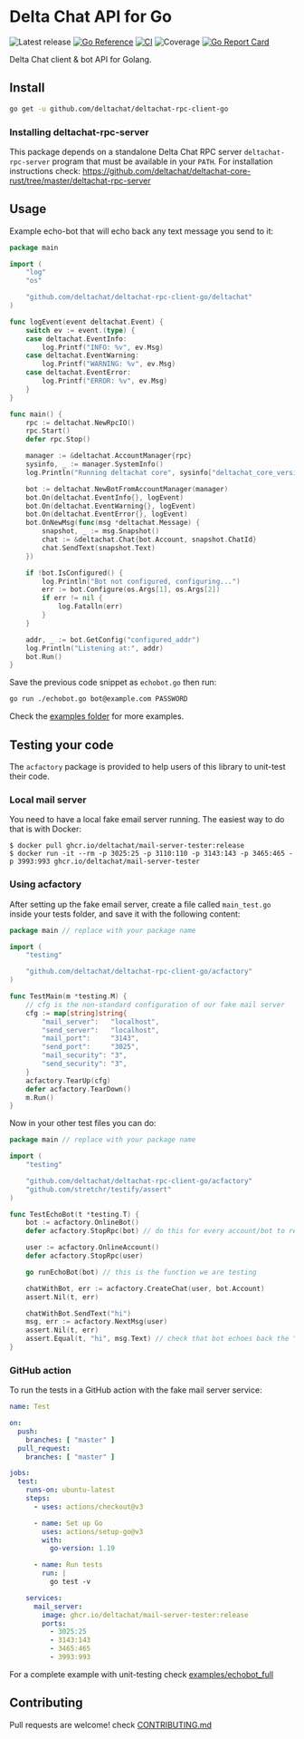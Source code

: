 # Delta Chat API for Go

![Latest release](https://img.shields.io/github/v/tag/deltachat/deltachat-rpc-client-go?label=release)
[![Go Reference](https://pkg.go.dev/badge/github.com/deltachat/deltachat-rpc-client-go.svg)](https://pkg.go.dev/github.com/deltachat/deltachat-rpc-client-go)
[![CI](https://github.com/deltachat/deltachat-rpc-client-go/actions/workflows/ci.yml/badge.svg)](https://github.com/deltachat/deltachat-rpc-client-go/actions/workflows/ci.yml)
![Coverage](https://img.shields.io/badge/Coverage-96.9%25-brightgreen)
[![Go Report Card](https://goreportcard.com/badge/github.com/deltachat/deltachat-rpc-client-go)](https://goreportcard.com/report/github.com/deltachat/deltachat-rpc-client-go)

Delta Chat client & bot API for Golang.

## Install

```sh
go get -u github.com/deltachat/deltachat-rpc-client-go
```

### Installing deltachat-rpc-server

This package depends on a standalone Delta Chat RPC server `deltachat-rpc-server` program that must be
available in your `PATH`. For installation instructions check:
https://github.com/deltachat/deltachat-core-rust/tree/master/deltachat-rpc-server

## Usage

Example echo-bot that will echo back any text message you send to it:

```go
package main

import (
	"log"
	"os"

	"github.com/deltachat/deltachat-rpc-client-go/deltachat"
)

func logEvent(event deltachat.Event) {
	switch ev := event.(type) {
	case deltachat.EventInfo:
		log.Printf("INFO: %v", ev.Msg)
	case deltachat.EventWarning:
		log.Printf("WARNING: %v", ev.Msg)
	case deltachat.EventError:
		log.Printf("ERROR: %v", ev.Msg)
	}
}

func main() {
	rpc := deltachat.NewRpcIO()
	rpc.Start()
	defer rpc.Stop()

	manager := &deltachat.AccountManager{rpc}
	sysinfo, _ := manager.SystemInfo()
	log.Println("Running deltachat core", sysinfo["deltachat_core_version"])

	bot := deltachat.NewBotFromAccountManager(manager)
	bot.On(deltachat.EventInfo{}, logEvent)
	bot.On(deltachat.EventWarning{}, logEvent)
	bot.On(deltachat.EventError{}, logEvent)
	bot.OnNewMsg(func(msg *deltachat.Message) {
		snapshot, _ := msg.Snapshot()
		chat := &deltachat.Chat{bot.Account, snapshot.ChatId}
		chat.SendText(snapshot.Text)
	})

	if !bot.IsConfigured() {
		log.Println("Bot not configured, configuring...")
		err := bot.Configure(os.Args[1], os.Args[2])
		if err != nil {
			log.Fatalln(err)
		}
	}

	addr, _ := bot.GetConfig("configured_addr")
	log.Println("Listening at:", addr)
	bot.Run()
}
```

Save the previous code snippet as `echobot.go` then run:

```sh
go run ./echobot.go bot@example.com PASSWORD
```

Check the [examples folder](https://github.com/deltachat/deltachat-rpc-client-go/tree/master/examples)
for more examples.

## Testing your code

The `acfactory` package is provided to help users of this library to unit-test their code.

### Local mail server

You need to have a local fake email server running. The easiest way to do that is with Docker:

```
$ docker pull ghcr.io/deltachat/mail-server-tester:release
$ docker run -it --rm -p 3025:25 -p 3110:110 -p 3143:143 -p 3465:465 -p 3993:993 ghcr.io/deltachat/mail-server-tester
```

### Using acfactory

After setting up the fake email server, create a file called `main_test.go` inside your tests folder,
and save it with the following content:

```go
package main // replace with your package name

import (
	"testing"

	"github.com/deltachat/deltachat-rpc-client-go/acfactory"
)

func TestMain(m *testing.M) {
	// cfg is the non-standard configuration of our fake mail server
	cfg := map[string]string{
		"mail_server":   "localhost",
		"send_server":   "localhost",
		"mail_port":     "3143",
		"send_port":     "3025",
		"mail_security": "3",
		"send_security": "3",
	}
	acfactory.TearUp(cfg)
	defer acfactory.TearDown()
	m.Run()
}
```

Now in your other test files you can do:

```go
package main // replace with your package name

import (
	"testing"

	"github.com/deltachat/deltachat-rpc-client-go/acfactory"
	"github.com/stretchr/testify/assert"
)

func TestEchoBot(t *testing.T) {
	bot := acfactory.OnlineBot()
	defer acfactory.StopRpc(bot) // do this for every account/bot to release resources soon in your tests

	user := acfactory.OnlineAccount()
	defer acfactory.StopRpc(user)

	go runEchoBot(bot) // this is the function we are testing

	chatWithBot, err := acfactory.CreateChat(user, bot.Account)
	assert.Nil(t, err)

	chatWithBot.SendText("hi")
	msg, err := acfactory.NextMsg(user)
	assert.Nil(t, err)
	assert.Equal(t, "hi", msg.Text) // check that bot echoes back the "hi" message from user
}
```

### GitHub action

To run the tests in a GitHub action with the fake mail server service:

```yaml
name: Test

on:
  push:
    branches: [ "master" ]
  pull_request:
    branches: [ "master" ]

jobs:
  test:
    runs-on: ubuntu-latest
    steps:
      - uses: actions/checkout@v3

      - name: Set up Go
        uses: actions/setup-go@v3
        with:
          go-version: 1.19

      - name: Run tests
        run: |
          go test -v

    services:
      mail_server:
        image: ghcr.io/deltachat/mail-server-tester:release
        ports:
          - 3025:25
          - 3143:143
          - 3465:465
          - 3993:993
```

For a complete example with unit-testing check [examples/echobot_full](https://github.com/deltachat/deltachat-rpc-client-go/tree/master/examples/echobot_full)

## Contributing

Pull requests are welcome! check [CONTRIBUTING.md](https://github.com/deltachat/deltachat-rpc-client-go/blob/master/CONTRIBUTING.md)

